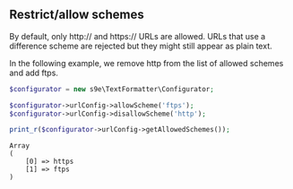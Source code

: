 ## Restrict/allow schemes

By default, only http:// and https:// URLs are allowed. URLs that use a difference scheme are rejected but they might still appear as plain text.

In the following example, we remove http from the list of allowed schemes and add ftps.

```php
$configurator = new s9e\TextFormatter\Configurator;

$configurator->urlConfig->allowScheme('ftps');
$configurator->urlConfig->disallowScheme('http');

print_r($configurator->urlConfig->getAllowedSchemes());
```
```
Array
(
    [0] => https
    [1] => ftps
)
```
